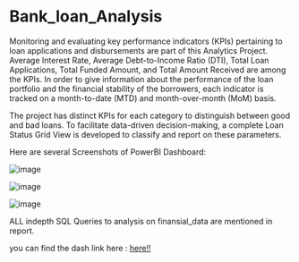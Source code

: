 # Bank_loan_Analysis

Monitoring and evaluating key performance indicators (KPIs) pertaining to loan applications and disbursements are part of this Analytics Project. Average Interest Rate, Average Debt-to-Income Ratio (DTI), Total Loan Applications, Total Funded Amount, and Total Amount Received are among the KPIs. In order to give information about the performance of the loan portfolio and the financial stability of the borrowers, each indicator is tracked on a month-to-date (MTD) and month-over-month (MoM) basis.

The project has distinct KPIs for each category to distinguish between good and bad loans. To facilitate data-driven decision-making, a complete Loan Status Grid View is developed to classify and report on these parameters.

Here are several Screenshots of PowerBI Dashboard:

![image](https://github.com/user-attachments/assets/50f4e839-bcad-438c-bedb-9cd78f1c3947)

![image](https://github.com/user-attachments/assets/5405c162-79d1-4884-8aab-32e0875a5e9d)

![image](https://github.com/user-attachments/assets/d080b706-85cc-4f4c-acdc-23cf701d3193)

ALL indepth SQL Queries to analysis on finansial_data are mentioned in report.

you can find the dash link here : [here!!](https://vitacin-my.sharepoint.com/:u:/g/personal/aditya_mishra2020b_vitstudent_ac_in/ER6ye4cT5dVLojzV6WfO5LsBjq3mNqf8qODDEfsGwGA7VA?e=2bDhS6)





